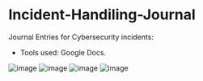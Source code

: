 # Incident-Handiling-Journal
Journal Entries for Cybersecurity incidents:
* Tools used: Google Docs. 

![image](https://github.com/MarcoSantibanez/Incident-Handiling-Journal/assets/138132151/486cf680-fbcd-4a51-99bf-f41940882796)
![image](https://github.com/MarcoSantibanez/Incident-Handiling-Journal/assets/138132151/b0c79182-6470-43f6-8d4a-f24d7bf5afe2)
![image](https://github.com/MarcoSantibanez/Incident-Handiling-Journal/assets/138132151/6227fc6c-7c28-4c5f-a26e-1d834e6053bc)
![image](https://github.com/MarcoSantibanez/Incident-Handiling-Journal/assets/138132151/16a1b278-256a-4307-a7aa-e558109b1127)


